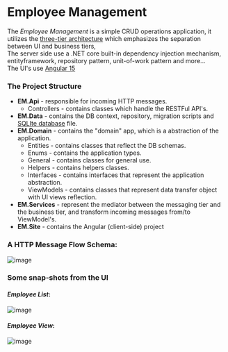 # Employee Management
The _Employee Management_ is a simple CRUD operations application, 
it utilizes the [three-tier architecture](https://www.ibm.com/topics/three-tier-architecture) which emphasizes the separation between UI and business tiers, \
The server side use a .NET core built-in dependency injection mechanism, entityframework, repository pattern, unit-of-work pattern and more... \
The UI's use [Angular 15](https://angular.io/)

### The Project Structure
- **EM.Api** - responsible for incoming HTTP messages.
    - Controllers - contains classes which handle the RESTFul API's.
- **EM.Data** - contains the DB context, repository, migration scripts and [SQLIte database](https://www.sqlite.org/index.html) file.
- **EM.Domain** - contains the "domain" app, which is a abstraction of the application.
  - Entities - contains classes that reflect the DB schemas. 
  - Enums - contains the application types. 
  - General - contains classes for general use. 
  - Helpers - contains helpers classes.
  - Interfaces - contains interfaces that represent the application abstraction. 
  - ViewModels - contains classes that represent data transfer object with UI views reflection.
- **EM.Services** - represent the mediator between the messaging tier and the business tier, and transform incoming messages from/to ViewModel's.
- **EM.Site** - contains the Angular (client-side) project

### A HTTP Message Flow Schema:
![image](https://user-images.githubusercontent.com/426076/219906557-24e0bf22-cd7f-4173-a450-ec6c65d36e11.png)


### Some snap-shots from the UI
#### **_Employee List_**:
![image](https://user-images.githubusercontent.com/426076/219906295-b98555e5-3d2d-4aec-8d3d-5525108d71eb.png)

#### **_Employee View_**:
![image](https://user-images.githubusercontent.com/426076/219906486-56bb7394-ec61-4114-8490-a117e4faebbb.png)
